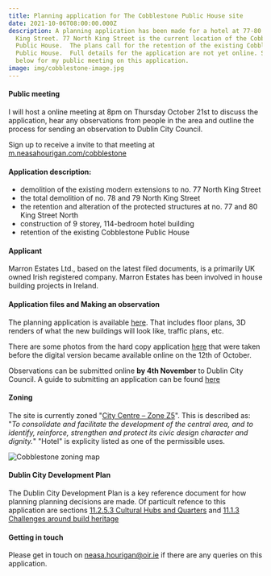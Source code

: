 ```yaml
---
title: Planning application for The Cobblestone Public House site
date: 2021-10-06T08:00:00.000Z
description: A planning application has been made for a hotel at 77-80 North
  King Street. 77 North King Street is the current location of the Cobblestone
  Public House.  The plans call for the retention of the existing Cobblestone
  Public House.  Full details for the application are not yet online. Sign up
  below for my public meeting on this application.
image: img/cobblestone-image.jpg
---
```

#### Public meeting

I will host a online meeting at 8pm on Thursday October 21st to discuss the application, hear any observations from people in the area and outline the process for sending an observation to Dublin City Council.

Sign up to receive a invite to that meeting at [m.neasahourigan.com/cobblestone](https://m.neasahourigan.com/cobblestone)

#### Application description:

* demolition of the existing modern extensions to no. 77 North King Street 
* the total demolition of no. 78 and 79 North King Street 
* the retention and alteration of the protected structures at no. 77 and 80 King Street North 
* construction of 9 storey, 114-bedroom hotel building 
* retention of the existing Cobblestone Public House

#### Applicant

Marron Estates Ltd., based on the latest filed documents, is a primarily UK owned Irish registered company. Marron Estates has been involved in house building projects in Ireland.

#### Application files and Making an observation

The planning application is available [here](https://planning.agileapplications.ie/dublincity/application-details/146422).  That includes floor plans, 3D renders of what the new buildings will look like, traffic plans, etc.

There are some photos from the hard copy application [here](https://photos.app.goo.gl/QwGrojehtaYeh5fK7) that were taken before the digital version became available online on the 12th of October.

Observations can be submitted online **by 4th November** to Dublin City Council.  A guide to submitting an application can be found [here](https://neasahourigan.com/post/planning-observation/)

#### Zoning

The site is currently zoned "[City Centre – Zone Z5](https://www.dublincity.ie/dublin-city-development-plan-2016-2022/14-land-use-zoning/148-primary-land-use-zoning-categories/1485-city-centre-zone-z5)".  This is described as: "*To consolidate and facilitate the development of the central area, and to identify, reinforce, strengthen and protect its civic design character and dignity.*" "Hotel" is explicity listed as one of the permissible uses. 

![Cobblestone zoning map](/img/cobblestone-zoning.png "Cobblestone zoning map")

#### Dublin City Development Plan

The Dublin City Development Plan is a key reference document for how planning planning decisions are made. Of particult refence to this application are sections [11.2.5.3 Cultural Hubs and Quarters](https://www.dublincity.ie/dublin-city-development-plan-2016-2022/11-built-heritage-and-culture/112-culture/11253-cultural-hubs-and-quarters) and [11.1.3 Challenges around build heritage](https://www.dublincity.ie/dublin-city-development-plan-2016-2022/11-built-heritage-and-culture/111-built-heritage/1113-challenges)

#### Getting in touch

Please get in touch on [neasa.hourigan@oir.ie](mailto:neasa.hourigan@oir.ie?subject=Planning%20application%20for%20The%20Cobblestone%20Public%20House%20site&body=Dear%20Neasa%2C%0D%0A%0D%0A) if there are any queries on this application.

